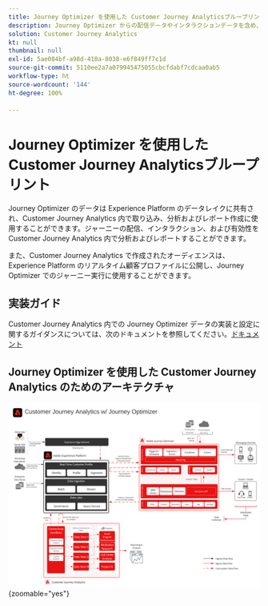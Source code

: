 ```yaml
---
title: Journey Optimizer を使用した Customer Journey Analyticsブループリント
description: Journey Optimizer からの配信データやインタラクションデータを含め、Customer Journey Analytics で、カスタマージャーニー全体のデータや顧客行動を統合し、分析します。
solution: Customer Journey Analytics
kt: null
thumbnail: null
exl-id: 5ae084bf-a98d-418a-8038-e6f849ff7c1d
source-git-commit: 5110ee2a7a079945475055cbcfdabf7cdcaa0ab5
workflow-type: ht
source-wordcount: '144'
ht-degree: 100%

---
```


# Journey Optimizer を使用した Customer Journey Analyticsブループリント

Journey Optimizer のデータは Experience Platform のデータレイクに共有され、Customer Journey Analytics 内で取り込み、分析およびレポート作成に使用することができます。ジャーニーの配信、インタラクション、および有効性を Customer Journey Analytics 内で分析およびレポートすることができます。

また、Customer Journey Analytics で作成されたオーディエンスは、Experience Platform のリアルタイム顧客プロファイルに公開し、Journey Optimizer でのジャーニー実行に使用することができます。

## 実装ガイド

Customer Journey Analytics 内での Journey Optimizer データの実装と設定に関するガイダンスについては、次のドキュメントを参照してください。[ドキュメント](https://experienceleague.adobe.com/docs/journey-optimizer/using/reporting/reports/sharing-overview.html?lang=ja)

## Journey Optimizer を使用した Customer Journey Analytics のためのアーキテクチャ

![アーキテクチャ図](assets/CJA_AJO.svg){zoomable=&quot;yes&quot;}
